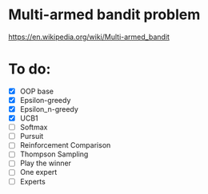 # Multi-armed bandit problem
https://en.wikipedia.org/wiki/Multi-armed_bandit

# To do:
- [x] OOP base
- [x] Epsilon-greedy
- [x] Epsilon_n-greedy
- [x] UCB1
- [ ] Softmax
- [ ] Pursuit
- [ ] Reinforcement Comparison
- [ ] Thompson Sampling
- [ ] Play the winner
- [ ] One expert
- [ ] Experts
